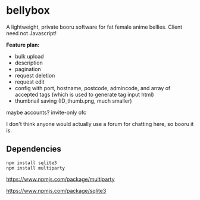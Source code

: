 # bellybox

A lightweight, private booru software for fat female anime bellies. Client need not Javascript! 

**Feature plan:**
- bulk upload
- description
- pagination
- request deletion
- request edit
- config with port, hostname, postcode, admincode, and array of accepted tags (which is used to generate tag input html)
- thumbnail saving (ID_thumb.png, much smaller)

maybe accounts? invite-only ofc

I don't think anyone would actually use a forum for chatting here, so booru it is.

## Dependencies

```
npm install sqlite3
npm install multiparty
```

https://www.npmjs.com/package/multiparty

https://www.npmjs.com/package/sqlite3
